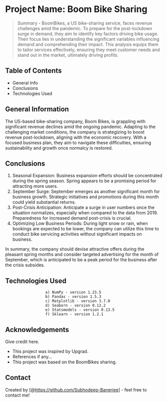 # Project Name: Boom Bike Sharing 

> Summary - BoomBikes, a US bike-sharing service, faces revenue challenges amid the pandemic. To prepare for the post-lockdown surge in demand, they aim to identify key factors driving bike usage. Their focus lies in understanding the significant variables influencing demand and comprehending their impact. This analysis equips them to tailor services effectively, ensuring they meet customer needs and stand out in the market, ultimately driving profits.

## Table of Contents
* General Info 
* Conclusions  
* Technologies Used


## General Information

The US-based bike-sharing company, Boom Bikes, is grappling with significant revenue declines amid the ongoing pandemic. Adapting to the challenging market conditions, the company is strategizing to boost revenue post-lockdown, aligning with the economic recovery. With a focused business plan, they aim to navigate these difficulties, ensuring sustainability and growth once normalcy is restored.

## Conclusions

1) Seasonal Expansion: Business expansion efforts should be concentrated during the spring season. Spring appears to be a promising period for        attracting more users.
2) September Surge: September emerges as another significant month for business growth. Strategic initiatives and promotions during this month could yield substantial returns.
3) Post-Crisis Anticipation: Anticipate a surge in user numbers once the situation normalizes, especially when compared to the data from 2019. Preparedness for increased demand post-crisis is crucial.
4) Optimizing Low Business Periods: During light snow or rain, when bookings are expected to be lower, the company can utilize this time to conduct bike servicing activities without significant impacts on business.

In summary, the company should devise attractive offers during the pleasant spring months and consider targeted advertising for the month of September, which is anticipated to be a peak period for the business after the crisis subsides.

## Technologies Used
                      a) NumPy - version 1.23.5
                      b) Pandas - version 1.5.3
                      c) Matplotlib - version 3.7.0
                      d) Seaborn - version 0.12.2
                      e) Statsmodels - version 0.13.5
                      f) Sklearn - version 1.2.1
## Acknowledgements
Give credit here.
- This project was inspired by Upgrad.
- References if any...
- This project was based on the BoomBikes sharing.


## Contact
Created by [@https://github.com/Subhodeep-Banerjee] - feel free to contact me!
